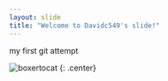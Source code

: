 ```yaml
---
layout: slide
title: "Welcome to Davidc549's slide!"
---
```


my first git attempt

![boxertocat](https://octodex.github.com/images/boxertocat_octodex.jpg)
{: .center}
